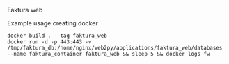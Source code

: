 Faktura web

Example usage creating docker
```
docker build . --tag faktura_web
docker run -d -p 443:443 -v /tmp/faktura_db:/home/nginx/web2py/applications/faktura_web/databases --name faktura_container faktura_web && sleep 5 && docker logs fw
```
